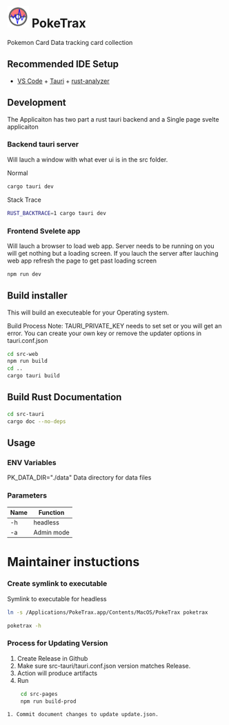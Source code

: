 # <img src="src-web/public/poketrax.png" width="50" height="50"> PokeTrax

Pokemon Card Data tracking card collection

## Recommended IDE Setup

- [VS Code](https://code.visualstudio.com/) + [Tauri](https://marketplace.visualstudio.com/items?itemName=tauri-apps.tauri-vscode) + [rust-analyzer](https://marketplace.visualstudio.com/items?itemName=rust-lang.rust-analyzer)

## Development

The Applicaiton has two part a rust tauri backend and a Single page svelte applicaiton 

### Backend tauri server

Will lauch a window with what ever ui is in the src folder.

Normal

```sh
cargo tauri dev
```

Stack Trace

```sh
RUST_BACKTRACE=1 cargo tauri dev 
```

### Frontend Svelete app

Will lauch a browser to load web app.  Server needs to be running on you will get nothing but a loading screen. If you lauch the server after lauching web app refresh the page to get past loading screen

```sh
npm run dev
```

## Build installer

This will build an executeable for your Operating system.

Build Process
Note: TAURI_PRIVATE_KEY needs to set set or you will get an error. You can create your own key or remove the updater options in tauri.conf.json

```sh
cd src-web 
npm run build
cd ..
cargo tauri build
```

## Build Rust Documentation

```sh
cd src-tauri
cargo doc --no-deps
```

## Usage

### ENV Variables

PK_DATA_DIR="./data" Data directory for data files

### Parameters
| Name | Function |
| --- | --- |
| -h | headless |
| -a | Admin mode |

# Maintainer instuctions

### Create symlink to executable

Symlink to executable for headless

```sh
ln -s /Applications/PokeTrax.app/Contents/MacOS/PokeTrax poketrax
```

```sh
poketrax -h
```

### Process for Updating Version

   1. Create Release in Github
   1. Make sure src-tauri/tauri.conf.json version matches Release.
   1. Action will produce artifacts
   1. Run 
      ```sh
       cd src-pages
       npm run build-prod
      ```
    1. Commit document changes to update update.json.